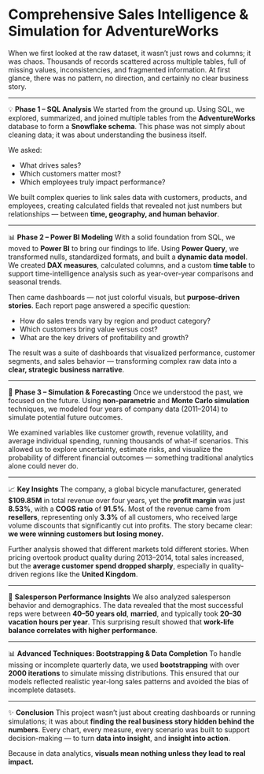# Comprehensive Sales Intelligence & Simulation for AdventureWorks

When we first looked at the raw dataset, it wasn’t just rows and columns; it was chaos.
Thousands of records scattered across multiple tables, full of missing values, inconsistencies, and fragmented information.
At first glance, there was no pattern, no direction, and certainly no clear business story.

---

💡 **Phase 1 – SQL Analysis**
We started from the ground up. Using SQL, we explored, summarized, and joined multiple tables from the **AdventureWorks** database to form a **Snowflake schema**.
This phase was not simply about cleaning data; it was about understanding the business itself.

We asked:

* What drives sales?
* Which customers matter most?
* Which employees truly impact performance?

We built complex queries to link sales data with customers, products, and employees, creating calculated fields that revealed not just numbers but relationships — between **time, geography, and human behavior**.

---

📊 **Phase 2 – Power BI Modeling**
With a solid foundation from SQL, we moved to **Power BI** to bring our findings to life.
Using **Power Query**, we transformed nulls, standardized formats, and built a **dynamic data model**.
We created **DAX measures**, calculated columns, and a custom **time table** to support time-intelligence analysis such as year-over-year comparisons and seasonal trends.

Then came dashboards — not just colorful visuals, but **purpose-driven stories**.
Each report page answered a specific question:

* How do sales trends vary by region and product category?
* Which customers bring value versus cost?
* What are the key drivers of profitability and growth?

The result was a suite of dashboards that visualized performance, customer segments, and sales behavior — transforming complex raw data into a **clear, strategic business narrative**.

---

🎯 **Phase 3 – Simulation & Forecasting**
Once we understood the past, we focused on the future.
Using **non-parametric** and **Monte Carlo simulation** techniques, we modeled four years of company data (2011–2014) to simulate potential future outcomes.

We examined variables like customer growth, revenue volatility, and average individual spending, running thousands of what-if scenarios.
This allowed us to explore uncertainty, estimate risks, and visualize the probability of different financial outcomes — something traditional analytics alone could never do.

---

📈 **Key Insights**
The company, a global bicycle manufacturer, generated **$109.85M** in total revenue over four years, yet the **profit margin** was just **8.53%**, with a **COGS ratio** of **91.5%**.
Most of the revenue came from **resellers**, representing only **3.3%** of all customers, who received large volume discounts that significantly cut into profits.
The story became clear: **we were winning customers but losing money.**

Further analysis showed that different markets told different stories.
When pricing overtook product quality during 2013–2014, total sales increased, but the **average customer spend dropped sharply**, especially in quality-driven regions like the **United Kingdom**.

---

👥 **Salesperson Performance Insights**
We also analyzed salesperson behavior and demographics.
The data revealed that the most successful reps were between **40–50 years old**, **married**, and typically took **20–30 vacation hours per year**.
This surprising result showed that **work-life balance correlates with higher performance**.

---

📊 **Advanced Techniques: Bootstrapping & Data Completion**
To handle missing or incomplete quarterly data, we used **bootstrapping** with over **2000 iterations** to simulate missing distributions.
This ensured that our models reflected realistic year-long sales patterns and avoided the bias of incomplete datasets.

---

✨ **Conclusion**
This project wasn’t just about creating dashboards or running simulations; it was about **finding the real business story hidden behind the numbers**.
Every chart, every measure, every scenario was built to support decision-making — to turn **data into insight**, and **insight into action**.

Because in data analytics, **visuals mean nothing unless they lead to real impact.**
